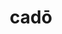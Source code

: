 ---
title: cadō
meaning: to fall
ch: [three, mt, mt1thru4]
pos: verb
inf: cadere
secondppstem: cad
infend: ere
conjugation: third
derivatives: decadent, cadence, cascade
sixms: C
---